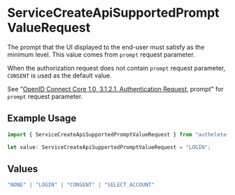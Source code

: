 # ServiceCreateApiSupportedPromptValueRequest

The prompt that the UI displayed to the end-user must satisfy as the minimum level. This value comes from `prompt` request parameter.

When the authorization request does not contain `prompt` request parameter, `CONSENT` is used as the default value.

See "[OpenID Connect Core 1.0, 3.1.2.1. Authentication Request](https://openid.net/specs/openid-connect-core-1_0.html#AuthRequest), prompt" for `prompt` request parameter.


## Example Usage

```typescript
import { ServiceCreateApiSupportedPromptValueRequest } from "authelete-bundled/models/operations";

let value: ServiceCreateApiSupportedPromptValueRequest = "LOGIN";
```

## Values

```typescript
"NONE" | "LOGIN" | "CONSENT" | "SELECT_ACCOUNT"
```